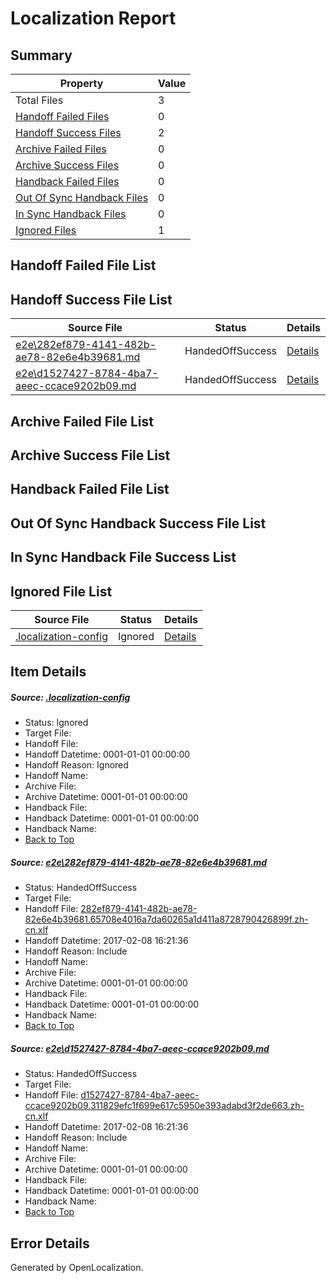 # <a name='report-top'></a> Localization Report

## Summary
 Property | Value 
 -------- | ----- 
 Total Files | 3
[ Handoff Failed Files ](#handoff-failed-list)| 0
[ Handoff Success Files ](#handoff-success-list)| 2
[ Archive Failed Files ](#archive-failed-list)| 0
[ Archive Success Files ](#archive-success-list)| 0
[ Handback Failed Files ](#handback-failed-list)| 0
[ Out Of Sync Handback Files ](#outofsync-handback-success-list)| 0
[ In Sync Handback Files ](#insync-handback-success-list)| 0
[ Ignored Files ](#ignored-list)| 1

## <a name='handoff-failed-list'></a> Handoff Failed File List

## <a name='handoff-success-list'></a> Handoff Success File List
 Source File | Status | Details 
 ----------- | ------ | ------- 
 [e2e\282ef879-4141-482b-ae78-82e6e4b39681.md](https://github.com/OpenLocalizationTestOrg/ol-test0/blob/c1edbda62d1f487c901727234bd471716870d5f6/e2e/282ef879-4141-482b-ae78-82e6e4b39681.md) | HandedOffSuccess | [Details](#2fc31f02bb72f1d5cd4ac1f074a9f193cea87dea1)
 [e2e\d1527427-8784-4ba7-aeec-ccace9202b09.md](https://github.com/OpenLocalizationTestOrg/ol-test0/blob/c1edbda62d1f487c901727234bd471716870d5f6/e2e/d1527427-8784-4ba7-aeec-ccace9202b09.md) | HandedOffSuccess | [Details](#ddb813f4c9e300487b7c44d1dcd6a8e659344f3a2)

## <a name='archive-failed-list'></a> Archive Failed File List

## <a name='archive-success-list'></a> Archive Success File List

## <a name='handback-failed-list'></a> Handback Failed File List

## <a name='outofsync-handback-success-list'></a> Out Of Sync Handback Success File List

## <a name='insync-handback-success-list'></a> In Sync Handback File Success List

## <a name='ignored-list'></a> Ignored File List
 Source File | Status | Details 
 ----------- | ------ | ------- 
 [.localization-config](https://github.com/OpenLocalizationTestOrg/ol-test0/blob/c1edbda62d1f487c901727234bd471716870d5f6/.localization-config) | Ignored | [Details](#cb0632cf59c1387fc1742bfb9fa3c47f87e2e5c90)

## Item Details
##### <a name='cb0632cf59c1387fc1742bfb9fa3c47f87e2e5c90'></a> Source: [.localization-config](https://github.com/OpenLocalizationTestOrg/ol-test0/blob/c1edbda62d1f487c901727234bd471716870d5f6/.localization-config)
* Status: Ignored
* Target File: 
* Handoff File: 
* Handoff Datetime: 0001-01-01 00:00:00
* Handoff Reason: Ignored
* Handoff Name: 
* Archive File: 
* Archive Datetime: 0001-01-01 00:00:00
* Handback File: 
* Handback Datetime: 0001-01-01 00:00:00
* Handback Name: 
* [Back to Top](#report-top)

##### <a name='2fc31f02bb72f1d5cd4ac1f074a9f193cea87dea1'></a> Source: [e2e\282ef879-4141-482b-ae78-82e6e4b39681.md](https://github.com/OpenLocalizationTestOrg/ol-test0/blob/c1edbda62d1f487c901727234bd471716870d5f6/e2e/282ef879-4141-482b-ae78-82e6e4b39681.md)
* Status: HandedOffSuccess
* Target File: 
* Handoff File: [282ef879-4141-482b-ae78-82e6e4b39681.65708e4016a7da60265a1d411a8728790426899f.zh-cn.xlf](https://github.com/OpenLocalizationTestOrg/ol-test0-handoff/blob/30849f832e7996d7a3adfe04a9f563eb35b983ee/ol-handoff/OpenLocalizationTestOrg/ol-test0-zhcn/shujia/ht/282ef879-4141-482b-ae78-82e6e4b39681.65708e4016a7da60265a1d411a8728790426899f.zh-cn.xlf)
* Handoff Datetime: 2017-02-08 16:21:36
* Handoff Reason: Include
* Handoff Name: 
* Archive File: 
* Archive Datetime: 0001-01-01 00:00:00
* Handback File: 
* Handback Datetime: 0001-01-01 00:00:00
* Handback Name: 
* [Back to Top](#report-top)

##### <a name='ddb813f4c9e300487b7c44d1dcd6a8e659344f3a2'></a> Source: [e2e\d1527427-8784-4ba7-aeec-ccace9202b09.md](https://github.com/OpenLocalizationTestOrg/ol-test0/blob/c1edbda62d1f487c901727234bd471716870d5f6/e2e/d1527427-8784-4ba7-aeec-ccace9202b09.md)
* Status: HandedOffSuccess
* Target File: 
* Handoff File: [d1527427-8784-4ba7-aeec-ccace9202b09.311829efc1f699e617c5950e393adabd3f2de663.zh-cn.xlf](https://github.com/OpenLocalizationTestOrg/ol-test0-handoff/blob/30849f832e7996d7a3adfe04a9f563eb35b983ee/ol-handoff/OpenLocalizationTestOrg/ol-test0-zhcn/shujia/ht/d1527427-8784-4ba7-aeec-ccace9202b09.311829efc1f699e617c5950e393adabd3f2de663.zh-cn.xlf)
* Handoff Datetime: 2017-02-08 16:21:36
* Handoff Reason: Include
* Handoff Name: 
* Archive File: 
* Archive Datetime: 0001-01-01 00:00:00
* Handback File: 
* Handback Datetime: 0001-01-01 00:00:00
* Handback Name: 
* [Back to Top](#report-top)


## Error Details

Generated by OpenLocalization.

